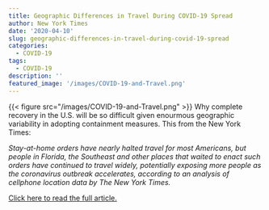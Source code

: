 ```yaml
---
title: Geographic Differences in Travel During COVID-19 Spread
author: New York Times
date: '2020-04-10'
slug: geographic-differences-in-travel-during-covid-19-spread
categories: 
  - COVID-19
tags: 
  - COVID-19
description: ''
featured_image: '/images/COVID-19-and-Travel.png'
---
```

{{< figure src="/images/COVID-19-and-Travel.png" >}}
Why complete recovery in the U.S. will be so difficult given enourmous geographic variability in adopting containment measures. This from the New York Times: 

*Stay-at-home orders have nearly halted travel for most Americans, but people in Florida, the Southeast and other places that waited to enact such orders have continued to travel widely, potentially exposing more people as the coronavirus outbreak accelerates, according to an analysis of cellphone location data by The New York Times.*

[Click here to read the full article.](https://www.nytimes.com/interactive/2020/04/02/us/coronavirus-social-distancing.html)

